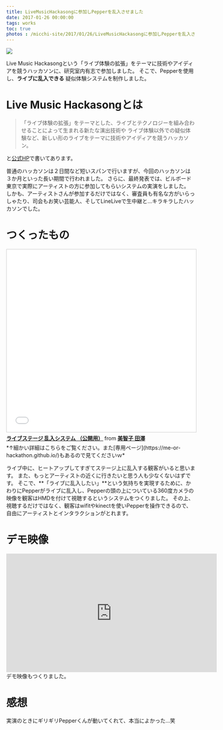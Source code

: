 ```yaml
---
title: LiveMusicHackasongに参加しPepperを乱入させました
date: 2017-01-26 00:00:00
tags: works
toc: true
photos : /micchi-site/2017/01/26/LiveMusicHackasongに参加しPepperを乱入させました/a.png
---
```

![](/micchi-site/2017/01/26/LiveMusicHackasongに参加しPepperを乱入させました/a.png)

Live Music Hackasongという「ライブ体験の拡張」をテーマに技術やアイディアを競うハッカソンに、研究室内有志で参加しました。
そこで、Pepperを使用し、**ライブに乱入できる** 疑似体験システムを制作しました。

# Live Music Hackasongとは

> 「ライブ体験の拡張」をテーマとした、ライブとテクノロジーを組み合わせることによって生まれる新たな演出技術や
ライブ体験以外での疑似体験など、新しい形のライブをテーマに技術やアイディアを競うハッカソン。

と[公式HP](http://www.billboard-japan.com/hack2016)で書いてあります。

普通のハッカソンは２日間など短いスパンで行いますが、今回のハッカソンは３か月といった長い期間で行われました。
さらに、最終発表では、ビルボード東京で実際にアーティストの方に参加してもらいシステムの実演をしました。
しかも、アーティストさんが参加するだけではなく、審査員も有名な方がいらっしゃたり、司会もお笑い芸能人、そしてLineLiveで生中継と…キラキラしたハッカソンでした。

# つくったもの
<iframe src="//www.slideshare.net/slideshow/embed_code/key/esNoGNjpRFFYNx" width="595" height="485" frameborder="0" marginwidth="0" marginheight="0" scrolling="no" style="border:1px solid #CCC; border-width:1px; margin-bottom:5px; max-width: 100%;" allowfullscreen> </iframe> <div style="margin-bottom:5px"> <strong> <a href="//www.slideshare.net/ssuserb93a46/ss-72128836" title="ライブステージ 乱入システム （公開用）" target="_blank">ライブステージ 乱入システム （公開用）</a> </strong> from <strong><a href="https://www.slideshare.net/ssuserb93a46" target="_blank">美智子 田澤</a></strong> </div>
*↑細かい詳細はこちらをご覧ください。また[専用ページ](https://me-or-hackathon.github.io/)もあるので見てくださいｗ*

ライブ中に、ヒートアップしてすぎてステージ上に乱入する観客がいると思います。
また、もっとアーティストの近くに行きたいと思う人も少なくないはずです。
そこで、**「ライブに乱入したい」**という気持ちを実現するために、かわりにPepperがライブに乱入し、Pepperの頭の上についている360度カメラの映像を観客はHMDを付けて視聴するというシステムをつくりました。
その上、視聴するだけではなく、観客はwifitやkinectを使いPepperを操作できるので、自由にアーティストとインタラクションがとれます。


# デモ映像
<iframe width="560" height="315" src="https://www.youtube.com/embed/zRIYEmr0uOE" frameborder="0" allow="autoplay; encrypted-media" allowfullscreen></iframe>
デモ映像もつくりました。

# 感想
実演のときにギリギリPepperくんが動いてくれて、本当によかった…笑